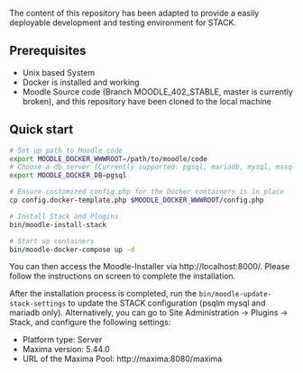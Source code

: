 The content of this repository has been adapted to provide a easily deployable development and testing environment for STACK. 

## Prerequisites

- Unix based System
- Docker is installed and working
- Moodle Source code (Branch MOODLE_402_STABLE, master is currently broken),  and this repository have been cloned to the local machine

## Quick start

```bash
# Set up path to Moodle code
export MOODLE_DOCKER_WWWROOT=/path/to/moodle/code
# Choose a db server (Currently supported: pgsql, mariadb, mysql, mssql, oracle)
export MOODLE_DOCKER_DB=pgsql

# Ensure customized config.php for the Docker containers is in place
cp config.docker-template.php $MOODLE_DOCKER_WWWROOT/config.php

# Install Stack and Plugins
bin/moodle-install-stack

# Start up containers
bin/moodle-docker-compose up -d
```

You can then access the Moodle-Installer via http://localhost:8000/. Please follow the instructions on screen to complete the installation. 

After the installation process is completed, run the `bin/moodle-update-stack-settings` to update the STACK configuration (psqlm mysql and mariadb only). Alternatively, you can go to Site Administration -> Plugins -> Stack, and configure the following settings:

- Platform type: Server
- Maxima version: 5.44.0
- URL of the Maxima Pool: http://maxima:8080/maxima
